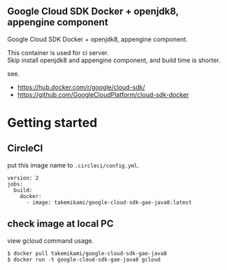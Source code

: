 Google Cloud SDK Docker + openjdk8, appengine component
---

Google Cloud SDK Docker + openjdk8, appengine component.

This container is used for ci server.  
Skip install openjdk8 and appengine component, and build time is shorter.

see.
- https://hub.docker.com/r/google/cloud-sdk/
- https://github.com/GoogleCloudPlatform/cloud-sdk-docker

# Getting started

## CircleCI

put this image name to ``.circleci/config.yml``.

```
version: 2
jobs:
  build:
    docker:
      - image: takemikami/google-cloud-sdk-gae-java8:latest
```

## check image at local PC

view gcloud command usage.

```
$ docker pull takemikami/google-cloud-sdk-gae-java8
$ docker run -t google-cloud-sdk-gae-java8 gcloud
```
